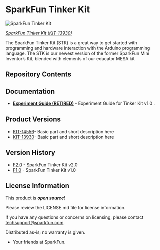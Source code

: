 SparkFun Tinker Kit
========================================

![SparkFun Tinker Kit](https://cdn.sparkfun.com//assets/parts/1/1/6/0/1/13930-01.jpg)

[*SparkFun Tinker Kit (KIT-13930)*](https://www.sparkfun.com/products/13930)

The SparkFun Tinker Kit (STK) is a great way to get started with programming and hardware interaction with the Arduino programming language. The STK is our newest version of the former SparkFun Mini Inventor’s Kit, blended with elements of our educator MESA kit

Repository Contents
-------------------


Documentation
--------------
* **[Experiment Guide (RETIRED)](https://learn.sparkfun.com/tutorials/experiment-guide-for-the-sparkfun-tinker-kit)** - Experiment Guide for Tinker Kit v1.0 .

Product Versions
----------------
* [KIT-14556](https://www.sparkfun.com/products/14556)- Basic part and short description here
* [KIT-13930](https://www.sparkfun.com/products/13930)- Basic part and short description here


Version History
---------------
* [F2.0]() - SparkFun Tinker Kit v2.0 
* [F1.0]() - SparkFun Tinker Kit v1.0

License Information
-------------------

This product is _**open source**_! 

Please review the LICENSE.md file for license information. 

If you have any questions or concerns on licensing, please contact techsupport@sparkfun.com.

Distributed as-is; no warranty is given.

- Your friends at SparkFun.

_<COLLABORATION CREDIT>_

